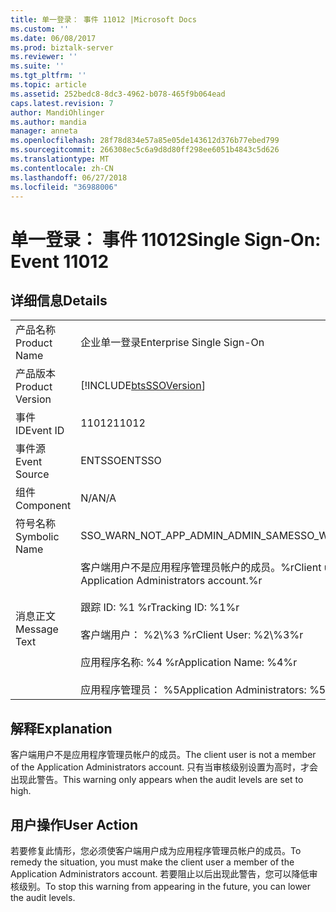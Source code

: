 ```yaml
---
title: 单一登录： 事件 11012 |Microsoft Docs
ms.custom: ''
ms.date: 06/08/2017
ms.prod: biztalk-server
ms.reviewer: ''
ms.suite: ''
ms.tgt_pltfrm: ''
ms.topic: article
ms.assetid: 252bedc8-8dc3-4962-b078-465f9b064ead
caps.latest.revision: 7
author: MandiOhlinger
ms.author: mandia
manager: anneta
ms.openlocfilehash: 28f78d834e57a85e05de143612d376b77ebed799
ms.sourcegitcommit: 266308ec5c6a9d8d80ff298ee6051b4843c5d626
ms.translationtype: MT
ms.contentlocale: zh-CN
ms.lasthandoff: 06/27/2018
ms.locfileid: "36988006"
---
```

# <a name="single-sign-on-event-11012"></a><span data-ttu-id="49ae4-102">单一登录： 事件 11012</span><span class="sxs-lookup"><span data-stu-id="49ae4-102">Single Sign-On: Event 11012</span></span>
## <a name="details"></a><span data-ttu-id="49ae4-103">详细信息</span><span class="sxs-lookup"><span data-stu-id="49ae4-103">Details</span></span>  
  
|                 |                                                                                                                                                                                                                        |
|-----------------|------------------------------------------------------------------------------------------------------------------------------------------------------------------------------------------------------------------------|
|  <span data-ttu-id="49ae4-104">产品名称</span><span class="sxs-lookup"><span data-stu-id="49ae4-104">Product Name</span></span>   |                                                                                               <span data-ttu-id="49ae4-105">企业单一登录</span><span class="sxs-lookup"><span data-stu-id="49ae4-105">Enterprise Single Sign-On</span></span>                                                                                                |
| <span data-ttu-id="49ae4-106">产品版本</span><span class="sxs-lookup"><span data-stu-id="49ae4-106">Product Version</span></span> |                                                                               [!INCLUDE[btsSSOVersion](../includes/btsssoversion-md.md)]                                                                               |
|    <span data-ttu-id="49ae4-107">事件 ID</span><span class="sxs-lookup"><span data-stu-id="49ae4-107">Event ID</span></span>     |                                                                                                         <span data-ttu-id="49ae4-108">11012</span><span class="sxs-lookup"><span data-stu-id="49ae4-108">11012</span></span>                                                                                                          |
|  <span data-ttu-id="49ae4-109">事件源</span><span class="sxs-lookup"><span data-stu-id="49ae4-109">Event Source</span></span>   |                                                                                                         <span data-ttu-id="49ae4-110">ENTSSO</span><span class="sxs-lookup"><span data-stu-id="49ae4-110">ENTSSO</span></span>                                                                                                         |
|    <span data-ttu-id="49ae4-111">组件</span><span class="sxs-lookup"><span data-stu-id="49ae4-111">Component</span></span>    |                                                                                                          <span data-ttu-id="49ae4-112">N/A</span><span class="sxs-lookup"><span data-stu-id="49ae4-112">N/A</span></span>                                                                                                           |
|  <span data-ttu-id="49ae4-113">符号名称</span><span class="sxs-lookup"><span data-stu-id="49ae4-113">Symbolic Name</span></span>  |                                                                                           <span data-ttu-id="49ae4-114">SSO_WARN_NOT_APP_ADMIN_ADMIN_SAME</span><span class="sxs-lookup"><span data-stu-id="49ae4-114">SSO_WARN_NOT_APP_ADMIN_ADMIN_SAME</span></span>                                                                                            |
|  <span data-ttu-id="49ae4-115">消息正文</span><span class="sxs-lookup"><span data-stu-id="49ae4-115">Message Text</span></span>   | <span data-ttu-id="49ae4-116">客户端用户不是应用程序管理员帐户的成员。%r</span><span class="sxs-lookup"><span data-stu-id="49ae4-116">Client user is not a member of the Application Administrators account.%r</span></span><br /><br /> <span data-ttu-id="49ae4-117">跟踪 ID: %1 %r</span><span class="sxs-lookup"><span data-stu-id="49ae4-117">Tracking ID: %1%r</span></span><br /><br /> <span data-ttu-id="49ae4-118">客户端用户： %2\\%3 %r</span><span class="sxs-lookup"><span data-stu-id="49ae4-118">Client User: %2\\%3%r</span></span><br /><br /> <span data-ttu-id="49ae4-119">应用程序名称: %4 %r</span><span class="sxs-lookup"><span data-stu-id="49ae4-119">Application Name: %4%r</span></span><br /><br /> <span data-ttu-id="49ae4-120">应用程序管理员： %5</span><span class="sxs-lookup"><span data-stu-id="49ae4-120">Application Administrators: %5</span></span> |
  
## <a name="explanation"></a><span data-ttu-id="49ae4-121">解释</span><span class="sxs-lookup"><span data-stu-id="49ae4-121">Explanation</span></span>  
 <span data-ttu-id="49ae4-122">客户端用户不是应用程序管理员帐户的成员。</span><span class="sxs-lookup"><span data-stu-id="49ae4-122">The client user is not a member of the Application Administrators account.</span></span> <span data-ttu-id="49ae4-123">只有当审核级别设置为高时，才会出现此警告。</span><span class="sxs-lookup"><span data-stu-id="49ae4-123">This warning only appears when the audit levels are set to high.</span></span>  
  
## <a name="user-action"></a><span data-ttu-id="49ae4-124">用户操作</span><span class="sxs-lookup"><span data-stu-id="49ae4-124">User Action</span></span>  
 <span data-ttu-id="49ae4-125">若要修复此情形，您必须使客户端用户成为应用程序管理员帐户的成员。</span><span class="sxs-lookup"><span data-stu-id="49ae4-125">To remedy the situation, you must make the client user a member of the Application Administrators account.</span></span> <span data-ttu-id="49ae4-126">若要阻止以后出现此警告，您可以降低审核级别。</span><span class="sxs-lookup"><span data-stu-id="49ae4-126">To stop this warning from appearing in the future, you can lower the audit levels.</span></span>